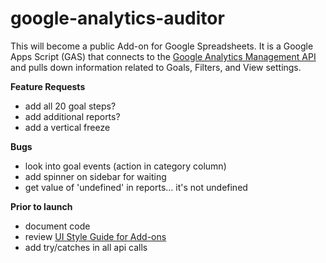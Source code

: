 # google-analytics-auditor
This will become a public Add-on for Google Spreadsheets. It is a Google Apps Script (GAS) that connects to the [Google Analytics Management API](https://developers.google.com/analytics/devguides/config/mgmt/v3/) and pulls down information related to Goals, Filters, and View settings.

**Feature Requests**
 - add all 20 goal steps?
 - add additional reports?
 - add a vertical freeze

 **Bugs**
 - look into goal events (action in category column)
 - add spinner on sidebar for waiting
 - get value of 'undefined' in reports... it's not undefined

**Prior to launch**
 - document code
 - review [UI Style Guide for Add-ons](https://developers.google.com/apps-script/add-ons/style)
 - add try/catches in all api calls 
